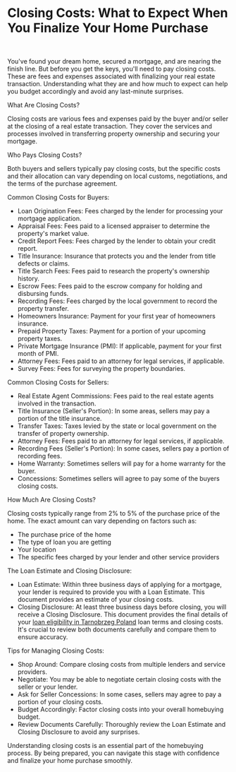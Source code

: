 <p><!-- x-tinymce/html --></p>
<h1 data-sourcepos="1:1-1:69">Closing Costs: What to Expect When You Finalize Your Home Purchase</h1>
<p>&nbsp;</p>
<p data-sourcepos="3:1-3:350">You've found your dream home, secured a mortgage, and are nearing the finish line. But before you get the keys, you'll need to pay closing costs. These are fees and expenses associated with finalizing your real estate transaction. Understanding what they are and how much to expect can help you budget accordingly and avoid any last-minute surprises.</p>
<p data-sourcepos="5:1-5:27">What Are Closing Costs?</p>
<p data-sourcepos="7:1-7:230">Closing costs are various fees and expenses paid by the buyer and/or seller at the closing of a real estate transaction. They cover the services and processes involved in transferring property ownership and securing your mortgage.</p>
<p data-sourcepos="9:1-9:27">Who Pays Closing Costs?</p>
<p data-sourcepos="11:1-11:188">Both buyers and sellers typically pay closing costs, but the specific costs and their allocation can vary depending on local customs, negotiations, and the terms of the purchase agreement.</p>
<p data-sourcepos="13:1-13:36">Common Closing Costs for Buyers:</p>
<ul data-sourcepos="15:1-27:0">
<li data-sourcepos="15:1-15:97">Loan Origination Fees: Fees charged by the lender for processing your mortgage application.</li>
<li data-sourcepos="16:1-16:97">Appraisal Fees: Fees paid to a licensed appraiser to determine the property's market value.</li>
<li data-sourcepos="17:1-17:82">Credit Report Fees: Fees charged by the lender to obtain your credit report.</li>
<li data-sourcepos="18:1-18:95">Title Insurance: Insurance that protects you and the lender from title defects or claims.</li>
<li data-sourcepos="19:1-19:80">Title Search Fees: Fees paid to research the property's ownership history.</li>
<li data-sourcepos="20:1-20:84">Escrow Fees: Fees paid to the escrow company for holding and disbursing funds.</li>
<li data-sourcepos="21:1-21:91">Recording Fees: Fees charged by the local government to record the property transfer.</li>
<li data-sourcepos="22:1-22:80">Homeowners Insurance: Payment for your first year of homeowners insurance.</li>
<li data-sourcepos="23:1-23:84">Prepaid Property Taxes: Payment for a portion of your upcoming property taxes.</li>
<li data-sourcepos="24:1-24:91">Private Mortgage Insurance (PMI): If applicable, payment for your first month of PMI.</li>
<li data-sourcepos="25:1-25:80">Attorney Fees: Fees paid to an attorney for legal services, if applicable.</li>
<li data-sourcepos="26:1-27:0">Survey Fees: Fees for surveying the property boundaries.</li>
</ul>
<p data-sourcepos="28:1-28:37">Common Closing Costs for Sellers:</p>
<ul data-sourcepos="30:1-37:0">
<li data-sourcepos="30:1-30:101">Real Estate Agent Commissions: Fees paid to the real estate agents involved in the transaction.</li>
<li data-sourcepos="31:1-31:106">Title Insurance (Seller's Portion): In some areas, sellers may pay a portion of the title insurance.</li>
<li data-sourcepos="32:1-32:106">Transfer Taxes: Taxes levied by the state or local government on the transfer of property ownership.</li>
<li data-sourcepos="33:1-33:80">Attorney Fees: Fees paid to an attorney for legal services, if applicable.</li>
<li data-sourcepos="34:1-34:96">Recording Fees (Seller's Portion): In some cases, sellers pay a portion of recording fees.</li>
<li data-sourcepos="35:1-35:82">Home Warranty: Sometimes sellers will pay for a home warranty for the buyer.</li>
<li data-sourcepos="36:1-37:0">Concessions: Sometimes sellers will agree to pay some of the buyers closing costs.</li>
</ul>
<p data-sourcepos="38:1-38:31">How Much Are Closing Costs?</p>
<p data-sourcepos="40:1-40:134">Closing costs typically range from 2% to 5% of the purchase price of the home. The exact amount can vary depending on factors such as:</p>
<ul data-sourcepos="42:1-46:0">
<li data-sourcepos="42:1-42:32">The purchase price of the home</li>
<li data-sourcepos="43:1-43:34">The type of loan you are getting</li>
<li data-sourcepos="44:1-44:15">Your location</li>
<li data-sourcepos="45:1-46:0">The specific fees charged by your lender and other service providers</li>
</ul>
<p data-sourcepos="47:1-47:45">The Loan Estimate and Closing Disclosure:</p>
<ul data-sourcepos="49:1-51:0">
<li data-sourcepos="49:1-49:194">Loan Estimate: Within three business days of applying for a mortgage, your lender is required to provide you with a Loan Estimate. This document provides an estimate of your closing costs.</li>
<li data-sourcepos="50:1-51:0">Closing Disclosure: At least three business days before closing, you will receive a Closing Disclosure. This document provides the final details of your <a href="https://ptt-tarnobrzeg.pl">loan eligibility in Tarnobrzeg Poland</a> loan terms and closing costs. It's crucial to review both documents carefully and compare them to ensure accuracy.</li>
</ul>
<p data-sourcepos="52:1-52:36">Tips for Managing Closing Costs:</p>
<ul data-sourcepos="54:1-59:0">
<li data-sourcepos="54:1-54:85">Shop Around: Compare closing costs from multiple lenders and service providers.</li>
<li data-sourcepos="55:1-55:99">Negotiate: You may be able to negotiate certain closing costs with the seller or your lender.</li>
<li data-sourcepos="56:1-56:106">Ask for Seller Concessions: In some cases, sellers may agree to pay a portion of your closing costs.</li>
<li data-sourcepos="57:1-57:83">Budget Accordingly: Factor closing costs into your overall homebuying budget.</li>
<li data-sourcepos="58:1-59:0">Review Documents Carefully: Thoroughly review the Loan Estimate and Closing Disclosure to avoid any surprises.</li>
</ul>
<p data-sourcepos="60:1-60:180">Understanding closing costs is an essential part of the homebuying process. By being prepared, you can navigate this stage with confidence and finalize your home purchase smoothly.</p>
